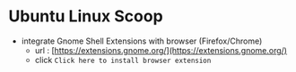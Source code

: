 # Ubuntu Linux Scoop
- integrate Gnome Shell Extensions with browser (Firefox/Chrome)
    - url : [https://extensions.gnome.org/](https://extensions.gnome.org/)  
    - click `Click here to install browser extension`